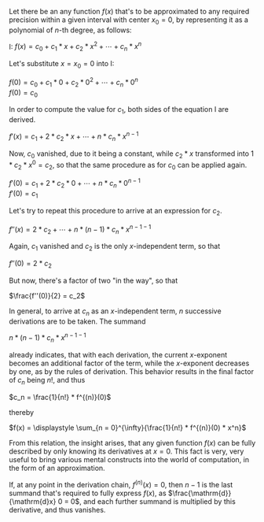 Let there be an any function $f(x)$ that's to be approximated to any required precision within a given interval with center $x_0 = 0$, by representing it as a polynomial of $n$-th degree, as follows:

$\mathrm{I}$: $f(x) = c_0 + c_1 * x + c_2 * x^2 + \dotsm + c_n * x^n$

Let's substitute $x = x_0 = 0$ into $\mathrm{I}$:

$f(0) = c_0 + c_1 * 0 + c_2 * 0^2 + \dotsm + c_n * 0^n$<br>
$f(0) = c_0$

In order to compute the value for $c_1$, both sides of the equation $\mathrm{I}$ are derived.

$f'(x) = c_1 + 2 * c_2 * x + \dotsm + n * c_n * x^{n - 1}$

Now, $c_0$ vanished, due to it being a constant, while $c_2 * x$ transformed into $1 * c_2 * x^0 = c_2$, so that the same procedure as for $c_0$ can be applied again.

$f'(0) = c_1 + 2 * c_2 * 0 + \dotsm + n * c_n * 0^{n - 1}$<br>
$f'(0) = c_1$

Let's try to repeat this procedure to arrive at an expression for $c_2$.

$f''(x) = 2 * c_2 + \dotsm + n * (n - 1) * c_n * x^{n - 1 - 1}$

Again, $c_1$ vanished and $c_2$ is the only $x$-independent term, so that

$f''(0) = 2 * c_2$

But now, there's a factor of two "in the way", so that

$\frac{f''(0)}{2} = c_2$

In general, to arrive at $c_n$ as an $x$-independent term, $n$ successive derivations are to be taken. The summand

$n * (n - 1) * c_n * x^{n - 1 - 1}$

already indicates, that with each derivation, the current $x$-exponent becomes an additional factor of the term, while the $x$-exponent decreases by one, as by the rules of derivation. This behavior results in the final factor of $c_n$ being $n!$, and thus

$c_n = \frac{1}{n!} * f^{(n)}(0)$

thereby

$f(x) = \displaystyle \sum_{n = 0}^{\infty}{\frac{1}{n!} * f^{(n)}(0) * x^n}$

From this relation, the insight arises, that any given function $f(x)$ can be fully described by only knowing its derivatives at $x = 0$. This fact is very, very useful to bring various mental constructs into the world of computation, in the form of an approximation.

If, at any point in the derivation chain, $f^{(n)}(x) = 0$, then $n - 1$ is the last summand that's required to fully express $f(x)$, as $\frac{\mathrm{d}}{\mathrm{d}x} 0 = 0$, and each further summand is multiplied by this derivative, and thus vanishes.